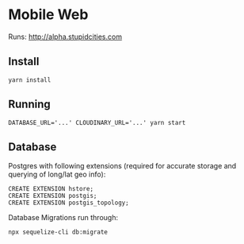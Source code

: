 # Mobile Web

Runs: http://alpha.stupidcities.com

## Install

```
yarn install
```

## Running

```
DATABASE_URL='...' CLOUDINARY_URL='...' yarn start
```


## Database

Postgres with following extensions (required for accurate storage and querying of long/lat geo info):

```
CREATE EXTENSION hstore;
CREATE EXTENSION postgis;
CREATE EXTENSION postgis_topology;
```

Database Migrations run through:

```
npx sequelize-cli db:migrate
```
